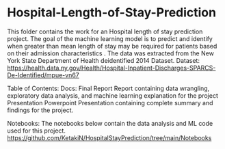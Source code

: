 # Hospital-Length-of-Stay-Prediction

This folder contains the work for an Hospital length of stay prediction project. The goal of the machine learning model is to predict and identify when greater than mean length of stay may be required for patients based on their admission characteristics . The data was extracted from the New York State Department of Health deidentified 2014 Dataset.
Dataset:
https://health.data.ny.gov/Health/Hospital-Inpatient-Discharges-SPARCS-De-Identified/mpue-vn67

Table of Contents:
Docs:
Final Report
Report containing data wrangling, exploratory data analysis, and machine learning explanation for the project
Presentation
Powerpoint Presentation containing complete summary and findings for the project.

Notebooks:
The notebooks below contain the data analysis and ML code used for this project. 
https://github.com/KetakiN/HospitalStayPrediction/tree/main/Notebooks

